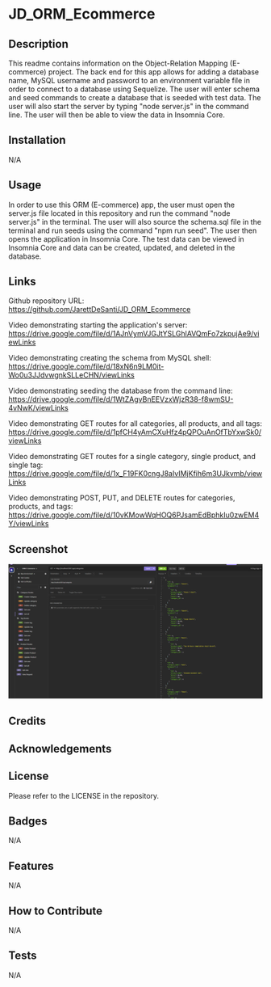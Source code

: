 # JD_ORM_Ecommerce

## Description

This readme contains information on the Object-Relation Mapping (E-commerce) project. The back end for this app allows for adding a database name, MySQL username and password to an environment variable file in order to connect to a database using Sequelize. The user will enter schema and seed commands to create a database that is seeded with test data. The user will also start the server by typing "node server.js" in the command line. The user will then be able to view the data in Insomnia Core. 

## Installation

N/A

## Usage

In order to use this ORM (E-commerce) app, the user must open the server.js file located in this repository and run the command "node server.js" in the terminal. The user will also source the schema.sql file in the terminal and run seeds using the command "npm run seed". The user then opens the application in Insomnia Core. The test data can be viewed in Insomnia Core and data can be created, updated, and deleted in the database.

## Links

Github repository URL: https://github.com/JarettDeSanti/JD_ORM_Ecommerce <br>


Video demonstrating starting the application's server: https://drive.google.com/file/d/1AJnVymVJGJtYSLGhlAVQmFo7zkpujAe9/viewLinks

 

Video demonstrating creating the schema from MySQL shell: https://drive.google.com/file/d/18xN6n9LM0it-Wo0u3JJdvwgnkSLLeCHN/viewLinks

 

Video demonstrating seeding the database from the command line: https://drive.google.com/file/d/1WtZAgvBnEEVzxWjzR38-f8wmSU-4vNwK/viewLinks

 

Video demonstrating GET routes for all categories, all products, and all tags: https://drive.google.com/file/d/1pfCH4yAmCXuHfz4pQPOuAnOfTbYxwSk0/viewLinks
 


Video demonstrating GET routes for a single category, single product, and single tag: https://drive.google.com/file/d/1x_F19FK0cngJ8aIvIMjKfih6m3UJkvmb/viewLinks
 


Video demonstrating POST, PUT, and DELETE routes for categories, products, and tags: https://drive.google.com/file/d/10vKMowWqHOQ6PJsamEdBphkIu0zwEM4Y/viewLinks



## Screenshot

![alt text](InsomniaORM.png)

## Credits

## Acknowledgements 

## License

Please refer to the LICENSE in the repository.

## Badges
N/A

## Features
N/A

## How to Contribute
N/A

## Tests
N/A
